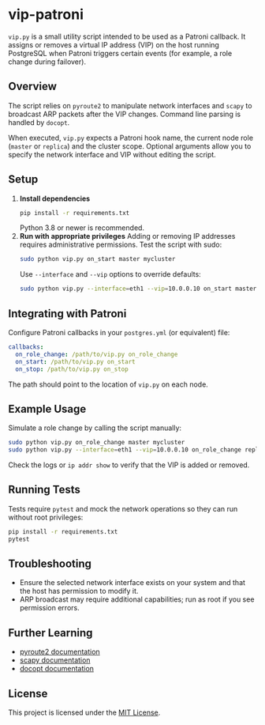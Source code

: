 # vip-patroni

`vip.py` is a small utility script intended to be used as a Patroni callback. It
assigns or removes a virtual IP address (VIP) on the host running PostgreSQL
when Patroni triggers certain events (for example, a role change during
failover).

## Overview

The script relies on `pyroute2` to manipulate network interfaces and `scapy` to
broadcast ARP packets after the VIP changes. Command line parsing is handled by
`docopt`.

When executed, `vip.py` expects a Patroni hook name, the current node role
(`master` or `replica`) and the cluster scope. Optional arguments allow you to
specify the network interface and VIP without editing the script.

## Setup

1. **Install dependencies**
   ```bash
   pip install -r requirements.txt
   ```
   Python 3.8 or newer is recommended.
2. **Run with appropriate privileges**
   Adding or removing IP addresses requires administrative permissions. Test the
   script with sudo:
   ```bash
   sudo python vip.py on_start master mycluster
   ```
   Use `--interface` and `--vip` options to override defaults:
   ```bash
   sudo python vip.py --interface=eth1 --vip=10.0.0.10 on_start master mycluster
   ```

## Integrating with Patroni

Configure Patroni callbacks in your `postgres.yml` (or equivalent) file:
```yaml
callbacks:
  on_role_change: /path/to/vip.py on_role_change
  on_start: /path/to/vip.py on_start
  on_stop: /path/to/vip.py on_stop
```
The path should point to the location of `vip.py` on each node.

## Example Usage
Simulate a role change by calling the script manually:
```bash
sudo python vip.py on_role_change master mycluster
sudo python vip.py --interface=eth1 --vip=10.0.0.10 on_role_change replica mycluster
```
Check the logs or `ip addr show` to verify that the VIP is added or removed.

## Running Tests
Tests require `pytest` and mock the network operations so they can run without
root privileges:
```bash
pip install -r requirements.txt
pytest
```

## Troubleshooting
- Ensure the selected network interface exists on your system and that the host
  has permission to modify it.
- ARP broadcast may require additional capabilities; run as root if you see
  permission errors.

## Further Learning
- [pyroute2 documentation](https://github.com/svinota/pyroute2)
- [scapy documentation](https://scapy.readthedocs.io)
- [docopt documentation](https://docopt.org)

## License
This project is licensed under the [MIT License](LICENSE).

